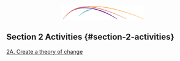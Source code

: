 <div style="text-align:center;"><img src="/assets/CL_Swoosh.png" alt="ConnectedLib: Helping librarians use digital media to make learning connections with youth"/></div>

## Section 2 Activities {#section-2-activities}

[2A. Create a theory of change](/section_2_activities/2a-create-a-theory-of-change.html)

